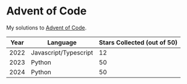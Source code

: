 # Advent of Code

My solutions to [Advent of Code](https://adventofcode.com/).

| Year | Language              | Stars Collected (out of 50) |
| ---- | --------------------- | --------------------------- |
| 2022 | Javascript/Typescript | 12                          |
| 2023 | Python                | 50                          |
| 2024 | Python                | 50                          |
